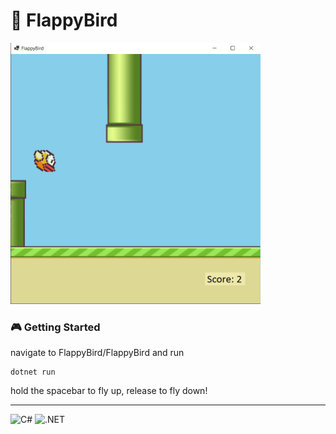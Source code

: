 # :baby_chick: FlappyBird

<img src="gameplay.png" alt="drawing" width="400"/>

### :video_game: Getting Started

navigate to FlappyBird/FlappyBird and run

```
dotnet run
```

hold the spacebar to fly up, release to fly down!

-----
<p>
<img src="https://img.shields.io/badge/c%23-%23239120.svg?style=for-the-badge&logo=c-sharp&logoColor=white" alt="C#" height="28">
<img src="https://img.shields.io/badge/.NET-5C2D91?style=for-the-badge&logo=.net&logoColor=white" alt=".NET" height="28">
</p>

